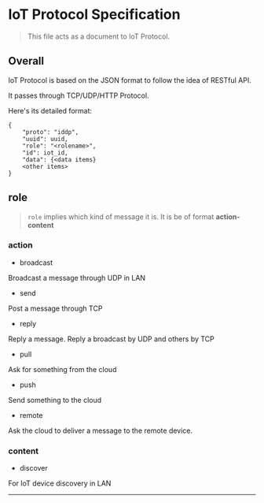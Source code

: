 # IoT Protocol Specification

> This file acts as a document to IoT Protocol.


## Overall

IoT Protocol is based on the JSON format to follow the idea of RESTful API.

It passes through TCP/UDP/HTTP Protocol.

Here's its detailed format:

```
{
    "proto": "iddp",
    "uuid": uuid,
    "role": "<rolename>",
    "id": iot_id,
    "data": {<data items}
    <other items>
}

```


## role

> `role` implies which kind of message it is.
> It is be of format **action-content**


### action

* broadcast

Broadcast a message through UDP in LAN

* send

Post a message through TCP

* reply

Reply a message. Reply a broadcast by UDP and others by TCP

* pull

Ask for something from the cloud

* push

Send something to the cloud

* remote

Ask the cloud to deliver a message to the remote device.

### content

* discover

For IoT device discovery in LAN


---

